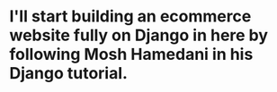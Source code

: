 # I'll start building an ecommerce website fully on Django in here by following Mosh Hamedani in his Django tutorial.
